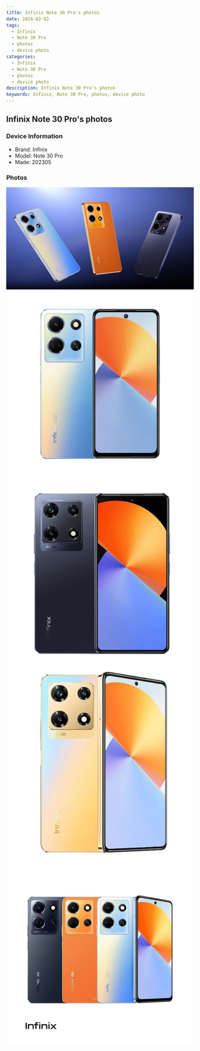 ```yaml
---
title: Infinix Note 30 Pro's photos
date: 2024-02-02
tags: 
  - Infinix
  - Note 30 Pro
  - photos
  - device photo
categories: 
  - Infinix
  - Note 30 Pro
  - photos
  - device photo
description: Infinix Note 30 Pro's photos
keywords: Infinix, Note 30 Pro, photos, device photo
---
```


## Infinix Note 30 Pro's photos

### Device Information

- Brand: Infinix
- Model: Note 30 Pro
- Made: 202305

### Photos

![/images/best-assets/devices/infinix/infinix-note-30-pro/1.jpg](/images/best-assets/devices/infinix/infinix-note-30-pro/1.jpg)
![/images/best-assets/devices/infinix/infinix-note-30-pro/2.jpg](/images/best-assets/devices/infinix/infinix-note-30-pro/2.jpg)
![/images/best-assets/devices/infinix/infinix-note-30-pro/3.jpg](/images/best-assets/devices/infinix/infinix-note-30-pro/3.jpg)
![/images/best-assets/devices/infinix/infinix-note-30-pro/4.jpg](/images/best-assets/devices/infinix/infinix-note-30-pro/4.jpg)
![/images/best-assets/devices/infinix/infinix-note-30-pro/5.jpg](/images/best-assets/devices/infinix/infinix-note-30-pro/5.jpg)
